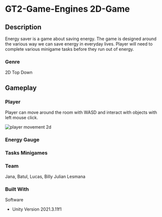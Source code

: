 # GT2-Game-Engines 2D-Game


## Description
Energy saver is a game about saving energy. The game is designed around the various way we can save energy in everyday lives. Player will need to complete various minigame tasks before they run out of energy.

### Genre
2D Top Down

## Gameplay


### Player 
Player can move around the room with WASD and interact with objects with left mouse click.

![player movement 2d](https://user-images.githubusercontent.com/63732813/205146899-caf0f507-bd19-4f93-a494-ecbde1316adf.gif)

### Energy Gauge


### Tasks Minigames


### Team
Jana, Batul, Lucas, Billy Julian Lesmana

### Built With
Software
* Unity Version 2021.3.11f1
